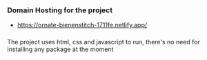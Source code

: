 ### Domain Hosting for the project
*  https://ornate-bienenstitch-1711fe.netlify.app/
###
The project uses html, css and javascript to run, there's no need for installing any package at the moment